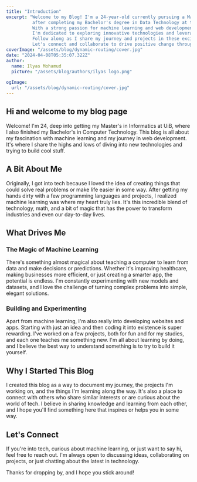 ```yaml
---
title: "Introduction"
excerpt: "Welcome to my Blog! I'm a 24-year-old currently pursuing a Master's degree in Informatics at UiB, 
          after completing my Bachelor's degree in Data Technology at the same university. 
          With a strong passion for machine learning and web development, 
          I'm dedicated to exploring innovative technologies and leveraging them to create impactful solutions. 
          Follow along as I share my journey and projects in these exciting fields. 
          Let's connect and collaborate to drive positive change through technology!"
coverImage: "/assets/blog/dynamic-routing/cover.jpg"
date: "2024-04-08T05:35:07.322Z"
author:
  name: Ilyas Mohamud
  picture: "/assets/blog/authors/ilyas logo.png"
 
ogImage:
  url: "/assets/blog/dynamic-routing/cover.jpg"
---
```


## Hi and welcome to my blog page

Welcome! I'm 24, deep into getting my Master's in Informatics at UiB, where I also finished my Bachelor's in Computer Technology. This blog is all about my fascination with machine learning and my journey in web development. It's where I share the highs and lows of diving into new technologies and trying to build cool stuff.

## A Bit About Me

Originally, I got into tech because I loved the idea of creating things that could solve real problems or make life easier in some way. After getting my hands dirty with a few programming languages and projects, I realized machine learning was where my heart truly lies. It's this incredible blend of technology, math, and a bit of magic that has the power to transform industries and even our day-to-day lives.

## What Drives Me

### The Magic of Machine Learning

There's something almost magical about teaching a computer to learn from data and make decisions or predictions. Whether it's improving healthcare, making businesses more efficient, or just creating a smarter app, the potential is endless. I'm constantly experimenting with new models and datasets, and I love the challenge of turning complex problems into simple, elegant solutions.

### Building and Experimenting

Apart from machine learning, I'm also really into developing websites and apps. Starting with just an idea and then coding it into existence is super rewarding. I've worked on a few projects, both for fun and for my studies, and each one teaches me something new. I'm all about learning by doing, and I believe the best way to understand something is to try to build it yourself.

## Why I Started This Blog

I created this blog as a way to document my journey, the projects I'm working on, and the things I'm learning along the way. It's also a place to connect with others who share similar interests or are curious about the world of tech. I believe in sharing knowledge and learning from each other, and I hope you'll find something here that inspires or helps you in some way.

## Let's Connect

If you're into tech, curious about machine learning, or just want to say hi, feel free to reach out. I'm always open to discussing ideas, collaborating on projects, or just chatting about the latest in technology. 

Thanks for dropping by, and I hope you stick around!
